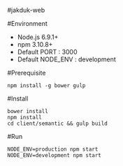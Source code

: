 #jakduk-web

#Environment
* Node.js 6.9.1+
* npm 3.10.8+
* Default PORT : 3000
* Default NODE_ENV : development

#Prerequisite
```
npm install -g bower gulp
```

#Install
```
bower install
npm install
cd client/semantic && gulp build
```

#Run
```
NODE_ENV=production npm start
NODE_ENV=development npm start
```